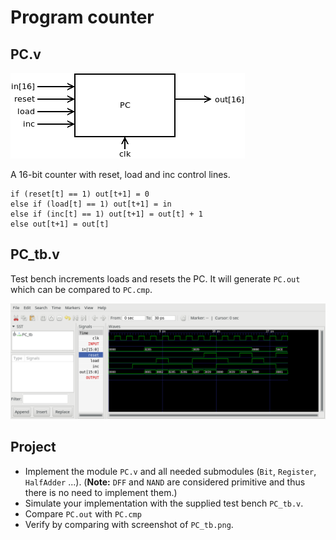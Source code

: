 # Program counter

## PC.v

![Program counter](figs/PC.png)

 A 16-bit counter with reset, load and inc control lines.

```text
if (reset[t] == 1) out[t+1] = 0
else if (load[t] == 1) out[t+1] = in
else if (inc[t] == 1) out[t+1] = out[t] + 1
else out[t+1] = out[t]
```

## PC_tb.v

Test bench increments loads and resets the PC.
It will generate `PC.out` which can be compared to `PC.cmp`.

![Program counter test bench](figs/PC_tb.png)

## Project

* Implement the module `PC.v` and all needed submodules (`Bit`, `Register`, `HalfAdder` ...).
  (**Note:** `DFF` and `NAND` are considered primitive and thus there is no need to implement them.)
* Simulate your implementation with the supplied test bench `PC_tb.v`.
* Compare `PC.out` with `PC.cmp`
* Verify by comparing with screenshot of `PC_tb.png`.
